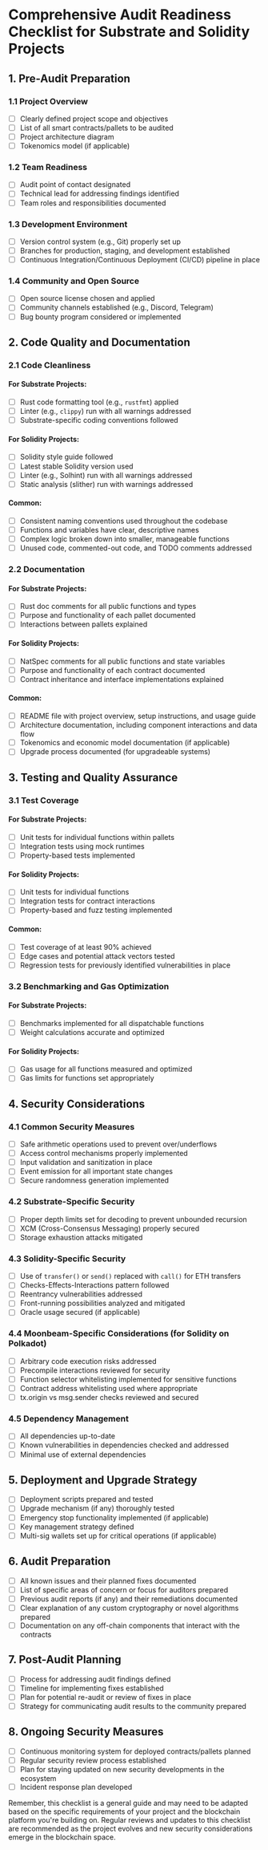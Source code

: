 # Comprehensive Audit Readiness Checklist for Substrate and Solidity Projects

## 1. Pre-Audit Preparation

### 1.1 Project Overview
- [ ] Clearly defined project scope and objectives
- [ ] List of all smart contracts/pallets to be audited
- [ ] Project architecture diagram
- [ ] Tokenomics model (if applicable)

### 1.2 Team Readiness
- [ ] Audit point of contact designated
- [ ] Technical lead for addressing findings identified
- [ ] Team roles and responsibilities documented

### 1.3 Development Environment
- [ ] Version control system (e.g., Git) properly set up
- [ ] Branches for production, staging, and development established
- [ ] Continuous Integration/Continuous Deployment (CI/CD) pipeline in place

### 1.4 Community and Open Source
- [ ] Open source license chosen and applied
- [ ] Community channels established (e.g., Discord, Telegram)
- [ ] Bug bounty program considered or implemented

## 2. Code Quality and Documentation

### 2.1 Code Cleanliness

#### For Substrate Projects:
- [ ] Rust code formatting tool (e.g., `rustfmt`) applied
- [ ] Linter (e.g., `clippy`) run with all warnings addressed
- [ ] Substrate-specific coding conventions followed

#### For Solidity Projects:
- [ ] Solidity style guide followed
- [ ] Latest stable Solidity version used
- [ ] Linter (e.g., Solhint) run with all warnings addressed
- [ ] Static analysis (slither) run with warnings addressed

#### Common:
- [ ] Consistent naming conventions used throughout the codebase
- [ ] Functions and variables have clear, descriptive names
- [ ] Complex logic broken down into smaller, manageable functions
- [ ] Unused code, commented-out code, and TODO comments addressed

### 2.2 Documentation

#### For Substrate Projects:
- [ ] Rust doc comments for all public functions and types
- [ ] Purpose and functionality of each pallet documented
- [ ] Interactions between pallets explained

#### For Solidity Projects:
- [ ] NatSpec comments for all public functions and state variables
- [ ] Purpose and functionality of each contract documented
- [ ] Contract inheritance and interface implementations explained

#### Common:
- [ ] README file with project overview, setup instructions, and usage guide
- [ ] Architecture documentation, including component interactions and data flow
- [ ] Tokenomics and economic model documentation (if applicable)
- [ ] Upgrade process documented (for upgradeable systems)

## 3. Testing and Quality Assurance

### 3.1 Test Coverage

#### For Substrate Projects:
- [ ] Unit tests for individual functions within pallets
- [ ] Integration tests using mock runtimes
- [ ] Property-based tests implemented

#### For Solidity Projects:
- [ ] Unit tests for individual functions
- [ ] Integration tests for contract interactions
- [ ] Property-based and fuzz testing implemented

#### Common:
- [ ] Test coverage of at least 90% achieved
- [ ] Edge cases and potential attack vectors tested
- [ ] Regression tests for previously identified vulnerabilities in place

### 3.2 Benchmarking and Gas Optimization

#### For Substrate Projects:
- [ ] Benchmarks implemented for all dispatchable functions
- [ ] Weight calculations accurate and optimized

#### For Solidity Projects:
- [ ] Gas usage for all functions measured and optimized
- [ ] Gas limits for functions set appropriately

## 4. Security Considerations

### 4.1 Common Security Measures
- [ ] Safe arithmetic operations used to prevent over/underflows
- [ ] Access control mechanisms properly implemented
- [ ] Input validation and sanitization in place
- [ ] Event emission for all important state changes
- [ ] Secure randomness generation implemented

### 4.2 Substrate-Specific Security
- [ ] Proper depth limits set for decoding to prevent unbounded recursion
- [ ] XCM (Cross-Consensus Messaging) properly secured
- [ ] Storage exhaustion attacks mitigated

### 4.3 Solidity-Specific Security
- [ ] Use of `transfer()` or `send()` replaced with `call()` for ETH transfers
- [ ] Checks-Effects-Interactions pattern followed
- [ ] Reentrancy vulnerabilities addressed
- [ ] Front-running possibilities analyzed and mitigated
- [ ] Oracle usage secured (if applicable)

### 4.4 Moonbeam-Specific Considerations (for Solidity on Polkadot)
- [ ] Arbitrary code execution risks addressed
- [ ] Precompile interactions reviewed for security
- [ ] Function selector whitelisting implemented for sensitive functions
- [ ] Contract address whitelisting used where appropriate
- [ ] tx.origin vs msg.sender checks reviewed and secured

### 4.5 Dependency Management
- [ ] All dependencies up-to-date
- [ ] Known vulnerabilities in dependencies checked and addressed
- [ ] Minimal use of external dependencies

## 5. Deployment and Upgrade Strategy

- [ ] Deployment scripts prepared and tested
- [ ] Upgrade mechanism (if any) thoroughly tested
- [ ] Emergency stop functionality implemented (if applicable)
- [ ] Key management strategy defined
- [ ] Multi-sig wallets set up for critical operations (if applicable)

## 6. Audit Preparation

- [ ] All known issues and their planned fixes documented
- [ ] List of specific areas of concern or focus for auditors prepared
- [ ] Previous audit reports (if any) and their remediations documented
- [ ] Clear explanation of any custom cryptography or novel algorithms prepared
- [ ] Documentation on any off-chain components that interact with the contracts

## 7. Post-Audit Planning

- [ ] Process for addressing audit findings defined
- [ ] Timeline for implementing fixes established
- [ ] Plan for potential re-audit or review of fixes in place
- [ ] Strategy for communicating audit results to the community prepared

## 8. Ongoing Security Measures

- [ ] Continuous monitoring system for deployed contracts/pallets planned
- [ ] Regular security review process established
- [ ] Plan for staying updated on new security developments in the ecosystem
- [ ] Incident response plan developed

Remember, this checklist is a general guide and may need to be adapted based on the specific requirements of your project and the blockchain platform you're building on. Regular reviews and updates to this checklist are recommended as the project evolves and new security considerations emerge in the blockchain space.